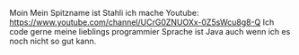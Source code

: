 Moin 
Mein Spitzname ist Stahli
ich mache Youtube: https://www.youtube.com/channel/UCrG0ZNUOXx-0Z5sWcu8g8-Q
Ich code gerne
meine lieblings programmier Sprache ist Java auch wenn ich es noch nicht so gut kann.
